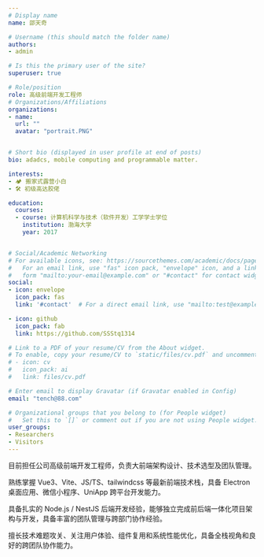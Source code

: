 ```yaml
---
# Display name
name: 邵天奇

# Username (this should match the folder name)
authors:
- admin

# Is this the primary user of the site?
superuser: true

# Role/position
role: 高级前端开发工程师
# Organizations/Affiliations
organizations:
- name:  
  url: ""
  avatar: "portrait.PNG"


# Short bio (displayed in user profile at end of posts)
bio: adadcs, mobile computing and programmable matter.

interests:
- 🏕️ 搬家式露营小白
- 🛠️ 初级高达胶佬

education:
  courses:
  - course: 计算机科学与技术（软件开发）工学学士学位
    institution: 渤海大学
    year: 2017


# Social/Academic Networking
# For available icons, see: https://sourcethemes.com/academic/docs/page-builder/#icons
#   For an email link, use "fas" icon pack, "envelope" icon, and a link in the
#   form "mailto:your-email@example.com" or "#contact" for contact widget.
social:
- icon: envelope
  icon_pack: fas
  link: '#contact'  # For a direct email link, use "mailto:test@example.org".

- icon: github
  icon_pack: fab
  link: https://github.com/SSStq1314

# Link to a PDF of your resume/CV from the About widget.
# To enable, copy your resume/CV to `static/files/cv.pdf` and uncomment the lines below.
# - icon: cv
#   icon_pack: ai
#   link: files/cv.pdf

# Enter email to display Gravatar (if Gravatar enabled in Config)
email: "tench@88.com"

# Organizational groups that you belong to (for People widget)
#   Set this to `[]` or comment out if you are not using People widget.
user_groups:
- Researchers
- Visitors
---
```



目前担任公司高级前端开发工程师，负责大前端架构设计、技术选型及团队管理。

熟练掌握 Vue3、Vite、JS/TS、tailwindcss 等最新前端技术栈，具备 Electron 桌面应用、微信小程序、UniApp 跨平台开发能力。

具备扎实的 Node.js / NestJS 后端开发经验，能够独立完成前后端一体化项目架构与开发，具备丰富的团队管理与跨部门协作经验。

擅长技术难题攻关、关注用户体验、组件复用和系统性能优化，具备全栈视角和良好的跨团队协作能力。